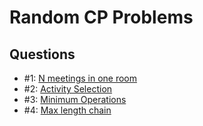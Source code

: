# Random CP Problems

## Questions
- #1: [N meetings in one room](https://practice.geeksforgeeks.org/problems/n-meetings-in-one-room/0)
- #2: [Activity Selection](https://practice.geeksforgeeks.org/problems/activity-selection/0)
- #3: [Minimum Operations](https://practice.geeksforgeeks.org/problems/find-optimum-operation4504/1)
- #4: [Max length chain](https://practice.geeksforgeeks.org/problems/max-length-chain/1)
